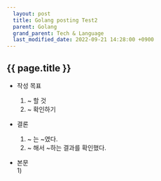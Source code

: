 ```yaml
---  
  layout: post  
  title: Golang posting Test2
  parent: Golang   
  grand_parent: Tech & Language  
  last_modified_date: 2022-09-21 14:28:00 +0900  
---  
```


## {{ page.title }}  
  
* 작성 목표  
  1) ~ 할 것  
  2) ~ 확인하기  
  
* 결론  
  1) ~ 는 ~였다.  
  2) ~ 해서 ~하는 결과를 확인했다.  


* 본문   
  1) 